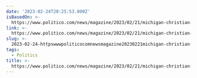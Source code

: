 ```yaml
---
date: '2023-02-24T20:25:53.000Z'
isBasedOn: >-
  https://www.politico.com/news/magazine/2023/02/21/michigan-christian-nationalists-00083251
link: >-
  https://www.politico.com/news/magazine/2023/02/21/michigan-christian-nationalists-00083251
slug: >-
  2023-02-24-httpswwwpoliticocomnewsmagazine20230221michigan-christian-nationalists-00083251
tags:
  - Politics
title: >-
  https://www.politico.com/news/magazine/2023/02/21/michigan-christian-nationalists-00083251
---
```


